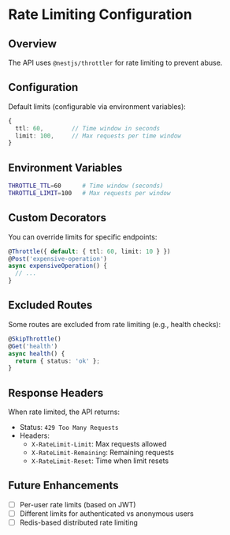 # Rate Limiting Configuration

## Overview

The API uses `@nestjs/throttler` for rate limiting to prevent abuse.

## Configuration

Default limits (configurable via environment variables):

```typescript
{
  ttl: 60,        // Time window in seconds
  limit: 100,     // Max requests per time window
}
```

## Environment Variables

```bash
THROTTLE_TTL=60      # Time window (seconds)
THROTTLE_LIMIT=100   # Max requests per window
```

## Custom Decorators

You can override limits for specific endpoints:

```typescript
@Throttle({ default: { ttl: 60, limit: 10 } })
@Post('expensive-operation')
async expensiveOperation() {
  // ...
}
```

## Excluded Routes

Some routes are excluded from rate limiting (e.g., health checks):

```typescript
@SkipThrottle()
@Get('health')
async health() {
  return { status: 'ok' };
}
```

## Response Headers

When rate limited, the API returns:
- Status: `429 Too Many Requests`
- Headers:
  - `X-RateLimit-Limit`: Max requests allowed
  - `X-RateLimit-Remaining`: Remaining requests
  - `X-RateLimit-Reset`: Time when limit resets

## Future Enhancements

- [ ] Per-user rate limits (based on JWT)
- [ ] Different limits for authenticated vs anonymous users
- [ ] Redis-based distributed rate limiting
